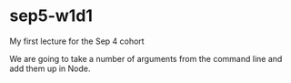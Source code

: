 # sep5-w1d1
My first lecture for the Sep 4 cohort

We are going to take a number of arguments from the command line and add them up in Node.